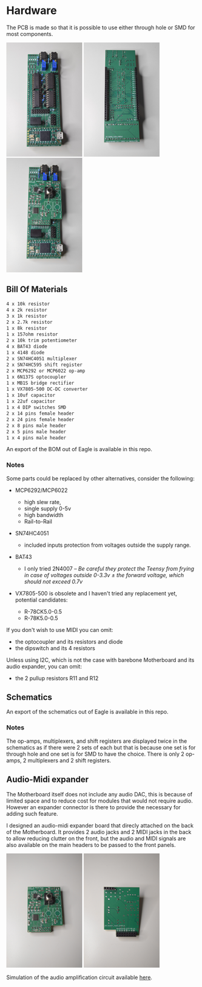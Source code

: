# Hardware

The PCB is made so that it is possible to use either through hole or SMD for most components.

<img src="./motherboard-closeup-1.JPG" width="200px"/> <img src="./motherboard-closeup-2.JPG" width="200px"/> <img src="./motherboard-closeup-3.JPG" width="200px"/>

## Bill Of Materials

```
4 x 10k resistor
4 x 2k resistor
3 x 1k resistor
2 x 2.7k resistor
1 x 8k resistor
1 x 157ohm resistor
2 x 10k trim potentiometer
4 x BAT43 diode
1 x 4148 diode
2 x SN74HC4051 multiplexer
2 x SN74HC595 shift register
2 x MCP6292 or MCP6022 op-amp
1 x 6N137S optocoupler
1 x MB1S bridge rectifier
1 x VX7805-500 DC-DC converter
1 x 10uf capacitor
1 x 22uf capacitor
1 x 4 DIP switches SMD
2 x 14 pins female header
2 x 24 pins female header
2 x 8 pins male header
2 x 5 pins male header
1 x 4 pins male header
```

An export of the BOM out of Eagle is available in this repo.

### Notes

Some parts could be replaced by other alternatives, consider the following:

- MCP6292/MCP6022
  - high slew rate,
  - single supply 0-5v
  - high bandwidth
  - Rail-to-Rail

- SN74HC4051
  - included inputs protection from voltages outside the supply range.

- BAT43
  - I only tried 2N4007 – *Be careful they protect the Teensy from frying in case of voltages outside 0-3.3v ± the forward voltage, which should not exceed 0.7v*

- VX7805-500 is obsolete and I haven't tried any replacement yet, potential candidates:
  - R-78CK5.0-0.5
  - R-78K5.0-0.5

If you don't wish to use MIDI you can omit:
- the optocoupler and its resistors and diode
- the dipswitch and its 4 resistors

Unless using I2C, which is not the case with barebone Motherboard and its audio expander, you can omit:
- the 2 pullup resistors R11 and R12

## Schematics

An export of the schematics out of Eagle is available in this repo.

### Notes

The op-amps, multiplexers, and shift registers are displayed twice in the schematics as if there were 2 sets of each but that is because one set is for through hole and one set is for SMD to have the choice. There is only 2 op-amps, 2 multiplexers and 2 shift registers.

## Audio-Midi expander

The Motherboard itself does not include any audio DAC, this is because of limited space and to reduce cost for modules that would not require audio. However an expander connector is there to provide the necessary for adding such feature.

I designed an audio-midi expander board that direcly attached on the back of the Motherboard. It provides 2 audio jacks and 2 MIDI jacks in the back to allow reducing clutter on the front, but the audio and MIDI signals are also available on the main headers to be passed to the front panels.

<img src="./Audio-Midi expander-1.JPG" width="200px"/> <img src="./Audio-Midi expander-2.JPG" width="200px"/> 

Simulation of the audio amplification circuit available [here](https://www.falstad.com/circuit/circuitjs.html?ctz=CQAgjCAMB0l3BWECAc0BsBOFCAsBmSTXMAdiOUmRAOQFMBaMMAKACUQGAmXK3FTlxQD+UcCC5xw0LtNxiYCFgENO6eepCbNApFTDx4E6AnhhcmUri6Z0kUpmNIDhlgHc180Q01VI7rXkqbSCWAHNOMCFwTFkmaMkBPxYAJ08aAXiRJPB4VMCC8w0g8FN8rJi4qIEisRc8tIraits6w38PH3kUKi7wXFDOzWbq-tCAY0FeDMjo0T9YQ0xlldW1xyZoMmt8UnxCBxR9hAgYOFZGnj5Mq-Bo-VcI7mnR5-0BhXyuBHQC79+wHY2nBwhIfuAgf8JJAcv5JrVhrECgt2us0StjOguGB8AhUKQbMQEKQjlBFqwAB4STD4O6yfDEO5IeQ8EAAQQArgATACWAHsADoAZz5HIALuxZgJWkwka0-DQqHoFCYAn0GN5NExfh0Cgx8LItfM1VrAelkh5Tb9fFAAla9QbbR4wEjNFDfCwqfrCCBSIIerkaBJ5AARNkAYU9kWYkVxpV6ONkLPkAGUeQA7MIAGzowqFHIADgWswBPYXKbn88sAWwL+SNmQbYkkIL5YhtvGW1DOkDAP2+zbE+BYbfMyJouKQekWWOcEn6IGHQA).

